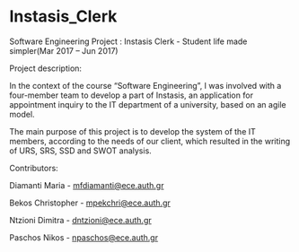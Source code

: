 # Instasis_Clerk
Software Engineering Project : Instasis Clerk - Student life made simpler(Mar 2017 – Jun 2017)

Project description:

In the context of the course “Software Engineering”, 
I was involved with a four-member team to develop a part of Instasis, 
an application for appointment inquiry to the IT department of a university, 
based on an agile model. 

The main purpose of this project is to develop the system of the IT members, 
according to the needs of our client, which resulted in the writing of URS, 
SRS, SSD and SWOT analysis.

Contributors:

Diamanti Maria -  mfdiamanti@ece.auth.gr

Bekos Christopher -  mpekchri@ece.auth.gr

Ntzioni Dimitra - dntzioni@ece.auth.gr

Paschos Nikos - npaschos@ece.auth.gr
